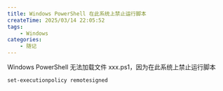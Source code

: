 ```yaml
---
title: Windows PowerShell 在此系统上禁止运行脚本
createTime: 2025/03/14 22:05:52
tags:
    - Windows
categories:
    - 随记
---
```


Windows PowerShell 无法加载文件 xxx.ps1，因为在此系统上禁止运行脚本

```bash
set-executionpolicy remotesigned
```
